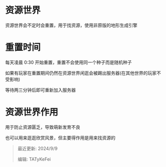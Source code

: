 # 资源世界

资源世界会不定时会重置，用于找资源，使用非原版的地形生成引擎

# 重置时间

每天凌晨 0:30 开始重置，重置不会使用同一个种子而是随机种子

如果有玩家在重置期间仍然在资源世界闲逛会被踢出服务器(在其他世界的玩家不受影响)

等待两三分钟后即可重新加入服务器

# 资源世界作用

用于防止资源匮乏，导致萌新发育不良

也可以用来逛逛欣赏风景，但主要得作用是用来找资源的

> 最近更新: 2024/9/9
>
> 编辑: TATyKeFei